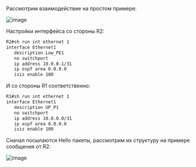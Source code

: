 Рассмотрим взаимодействие на простом примере:

![image](https://github.com/user-attachments/assets/e5cd2c2a-5076-4a59-981e-31a563c90a66)

Настройки интерфейса со стороны R2:

```bash
R2#sh run int ethernet 1
interface Ethernet1
   description Low_PE1
   no switchport
   ip address 10.0.0.1/31
   ip ospf area 0.0.0.0
   isis enable 100
```
И со стороны R1 соответственно:

```bash
R1#sh run int ethernet 1
interface Ethernet1
   description UP_P1
   no switchport
   ip address 10.0.0.0/31
   ip ospf area 0.0.0.0
   isis enable 100
```

Сначал посылаются Hello пакеты, рассмотрим их структуру на примере сообщения от R2:

![image](https://github.com/user-attachments/assets/17a8b84e-bf60-413d-a882-e495ba73d10f)
